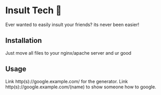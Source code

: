 # Insult Tech 👿

Ever wanted to easily insult your friends? its never been easier!

## Installation

Just move all files to your nginx/apache server and ur good

## Usage

Link http(s)://google.example.com/ for the generator.
Link http(s)://google.example.com/(name) to show someone how to google.